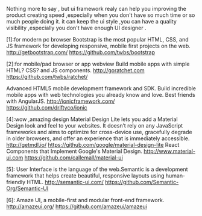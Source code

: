Nothing more to say , but ui framework realy can help you improving the product creating speed ,especially when you don't have so much time or so much people doing it.
it can keep the ui style ,you can have a quality visibility ,especially you don't have enough UI designer .

[1]:for modern pc browser
Bootstrap is the most popular HTML, CSS, and JS framework for developing responsive, mobile first projects on the web.
http://getbootstrap.com/
https://github.com/twbs/bootstrap

[2]:for mobile/pad browser or app webview
Build mobile apps with simple HTML? CSS? and JS components.
http://goratchet.com
https://github.com/twbs/ratchet/

[3]:for 
Advanced HTML5 mobile development framework and SDK. Build incredible mobile apps with web technologies you already know and love. Best friends with AngularJS. 
http://ionicframework.com/
https://github.com/driftyco/ionic

[4]:wow ,amazing design
Material Design Lite lets you add a Material Design look and feel to your websites. It doesn’t rely on any JavaScript frameworks and aims to optimize for cross-device use, gracefully degrade in older browsers, and offer an experience that is immediately accessible.
http://getmdl.io/
https://github.com/google/material-design-lite
React Components that Implement Google's Material Design. 
http://www.material-ui.com
https://github.com/callemall/material-ui

[5]:
User Interface is the language of the web.Semantic is a development framework that helps create beautiful, responsive layouts using human-friendly HTML.
http://semantic-ui.com/
https://github.com/Semantic-Org/Semantic-UI

[6]:
Amaze UI, a mobile-first and modular front-end framework. 
http://amazeui.org/
https://github.com/amazeui/amazeui
